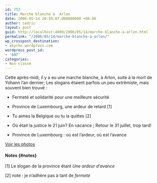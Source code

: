 ```yaml
---
id: 753
title: Marche blanche à  Arlon
date: 2006-05-14 20:59:07.000000000 +00:00
author: cedric
layout: post
guid: http://localhost:4000/2006/05/14/marche-blanche-a-arlon.html
permalink: "/2006/05/14/marche-blanche-a-arlon/"
wp_crosspost_destination:
- akyrho.wordpress.com
wordpress_post_id:
- '607'
categories:
- Non classé
---
```

[<img src="https://i2.wp.com/static.flickr.com/52/167724103_a0958f9371_m.jpg?w=900" alt="" data-recalc-dims="1" />](http://flickr.com/photos/94561974@N00/167724103)Cette après-midi, il y a eu une marche blanche, à Arlon, suite à la mort de Yohann l’an dernier; Les slogans étaient parfois un peu extrêmiste, mais souvent bien trouvé :

  * Fermeté et solidarité pour une meilleure sécurité

  * Province de Luxembourg, une ardeur de retard [1]

  * Tu aimes la Belgique ou tu la quittes [2]

  * Où était la justice le 21 juin? En vacance ; Retour le 31 juillet, trop tard!

  * Province de Luxembourg : où est l’ardeur, où est l’avance

[Voir les photos](http://flickr.com/photos/94561974@N00/sets/72157594166636451/)

#### Notes {#notes}

[1] Le slogan de la province étant _Une ardeur d’avance_

[2] note : je n’adhère pas à tant de _fermeté_